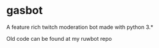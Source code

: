 # gasbot
A feature rich twitch moderation bot made with python 3.*

Old code can be found at my ruwbot repo

